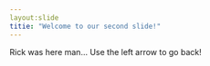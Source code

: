 ```yaml
---
layout:slide
titie: "Welcome to our second slide!"
---
```

Rick was here man...
Use the left arrow to go back!



